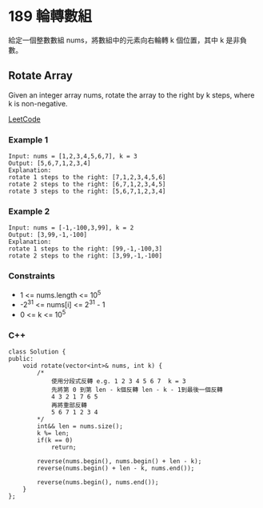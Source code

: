 # 189 輪轉數組

給定一個整數數組 nums，將數組中的元素向右輪轉 k 個位置，其中 k 是非負數。

## Rotate Array

Given an integer array nums, rotate the array to the right by k steps, where k is non-negative.

[LeetCode](https://leetcode-cn.com/problems/rotate-array/)

### Example 1

```
Input: nums = [1,2,3,4,5,6,7], k = 3
Output: [5,6,7,1,2,3,4]
Explanation:
rotate 1 steps to the right: [7,1,2,3,4,5,6]
rotate 2 steps to the right: [6,7,1,2,3,4,5]
rotate 3 steps to the right: [5,6,7,1,2,3,4]
```

### Example 2

```
Input: nums = [-1,-100,3,99], k = 2
Output: [3,99,-1,-100]
Explanation: 
rotate 1 steps to the right: [99,-1,-100,3]
rotate 2 steps to the right: [3,99,-1,-100]
```


### Constraints

* 1 <= nums.length <= 10<sup>5</sup>
* -2<sup>31</sup> <= nums[i] <= 2<sup>31</sup> - 1
* 0 <= k <= 10<sup>5</sup>


### C++ 

```
class Solution {
public:
    void rotate(vector<int>& nums, int k) {
        /*  
            使用分段式反轉 e.g. 1 2 3 4 5 6 7  k = 3
            先將第 0 到第 len - k個反轉 len - k - 1到最後一個反轉
            4 3 2 1 7 6 5
            再將重部反轉
            5 6 7 1 2 3 4
        */
        int&& len = nums.size();
        k %= len;
        if(k == 0)
            return;

        reverse(nums.begin(), nums.begin() + len - k);
        reverse(nums.begin() + len - k, nums.end());

        reverse(nums.begin(), nums.end());
    }
};
```
